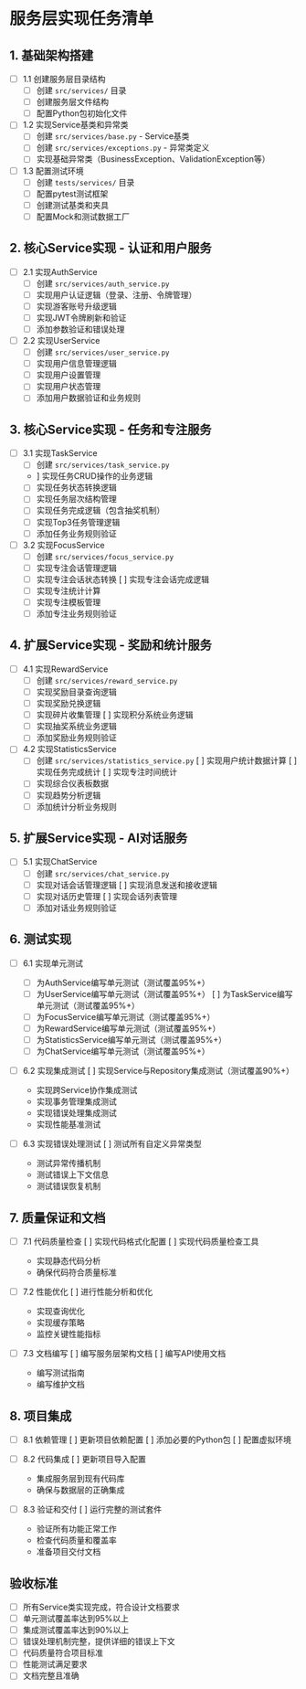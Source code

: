 # 服务层实现任务清单

## 1. 基础架构搭建
- [ ] 1.1 创建服务层目录结构
  - [ ] 创建 `src/services/` 目录
  - [ ] 创建服务层文件结构
  - [ ] 配置Python包初始化文件

- [ ] 1.2 实现Service基类和异常类
  - [ ] 创建 `src/services/base.py` - Service基类
  - [ ] 创建 `src/services/exceptions.py` - 异常类定义
  - [ ] 实现基础异常类（BusinessException、ValidationException等）

- [ ] 1.3 配置测试环境
  - [ ] 创建 `tests/services/` 目录
  - [ ] 配置pytest测试框架
  - [ ] 创建测试基类和夹具
  - [ ] 配置Mock和测试数据工厂

## 2. 核心Service实现 - 认证和用户服务
- [ ] 2.1 实现AuthService
  - [ ] 创建 `src/services/auth_service.py`
  - [ ] 实现用户认证逻辑（登录、注册、令牌管理）
  - [ ] 实现游客账号升级逻辑
  - [ ] 实现JWT令牌刷新和验证
  - [ ] 添加参数验证和错误处理

- [ ] 2.2 实现UserService
  - [ ] 创建 `src/services/user_service.py`
  - [ ] 实现用户信息管理逻辑
  - [ ] 实现用户设置管理
  - [ ] 实现用户状态管理
  - [ ] 添加用户数据验证和业务规则

## 3. 核心Service实现 - 任务和专注服务
- [ ] 3.1 实现TaskService
  - [ ] 创建 `src/services/task_service.py`
  - ] 实现任务CRUD操作的业务逻辑
  - [ ] 实现任务状态转换逻辑
  - [ ] 实现任务层次结构管理
  - [ ] 实现任务完成逻辑（包含抽奖机制）
  - [ ] 实现Top3任务管理逻辑
  - [ ] 添加任务业务规则验证

- [ ] 3.2 实现FocusService
  - [ ] 创建 `src/services/focus_service.py`
  - [ ] 实现专注会话管理逻辑
  - [ ] 实现专注会话状态转换
  [ ] 实现专注会话完成逻辑
  - [ ] 实现专注统计计算
  - [ ] 实现专注模板管理
  - [ ] 添加专注业务规则验证

## 4. 扩展Service实现 - 奖励和统计服务
- [ ] 4.1 实现RewardService
  - [ ] 创建 `src/services/reward_service.py`
  - [ ] 实现奖励目录查询逻辑
  - [ ] 实现奖励兑换逻辑
  - [ ] 实现碎片收集管理
  [ ] 实现积分系统业务逻辑
  - [ ] 实现抽奖系统业务逻辑
  - [ ] 添加奖励业务规则验证

- [ ] 4.2 实现StatisticsService
  - [ ] 创建 `src/services/statistics_service.py`
  [ ] 实现用户统计数据计算
  [ ] 实现任务完成统计
  [ ] 实现专注时间统计
  - [ ] 实现综合仪表板数据
  - [ ] 实现趋势分析逻辑
  - [ ] 添加统计分析业务规则

## 5. 扩展Service实现 - AI对话服务
- [ ] 5.1 实现ChatService
  - [ ] 创建 `src/services/chat_service.py`
  - [ ] 实现对话会话管理逻辑
  [ ] 实现消息发送和接收逻辑
  - [ ] 实现对话历史管理
  [ ] 实现会话列表管理
  - [ ] 添加对话业务规则验证

## 6. 测试实现
- [ ] 6.1 实现单元测试
  - [ ] 为AuthService编写单元测试（测试覆盖95%+）
  - [ ] 为UserService编写单元测试（测试覆盖95%+）
  [ ] 为TaskService编写单元测试（测试覆盖95%+）
  - [ ] 为FocusService编写单元测试（测试覆盖95%+）
  - [ ] 为RewardService编写单元测试（测试覆盖95%+）
  - [ ] 为StatisticsService编写单元测试（测试覆盖95%+）
  - [ ] 为ChatService编写单元测试（测试覆盖95%+）

- [ ] 6.2 实现集成测试
  [ ] 实现Service与Repository集成测试（测试覆盖90%+）
  - 实现跨Service协作集成测试
  - 实现事务管理集成测试
  - 实现错误处理集成测试
  - 实现性能基准测试

- [ ] 6.3 实现错误处理测试
  [ ] 测试所有自定义异常类型
  - 测试异常传播机制
  - 测试错误上下文信息
  - 测试错误恢复机制

## 7. 质量保证和文档
- [ ] 7.1 代码质量检查
  [ ] 实现代码格式化配置
  [ ] 实现代码质量检查工具
  - 实现静态代码分析
  - 确保代码符合质量标准

- [ ] 7.2 性能优化
  [ ] 进行性能分析和优化
  - 实现查询优化
  - 实现缓存策略
  - 监控关键性能指标

- [ ] 7.3 文档编写
  [ ] 编写服务层架构文档
  [ ] 编写API使用文档
  - 编写测试指南
  - 编写维护文档

## 8. 项目集成
- [ ] 8.1 依赖管理
  [ ] 更新项目依赖配置
  [ ] 添加必要的Python包
  [ ] 配置虚拟环境

- [ ] 8.2 代码集成
  [ ] 更新项目导入配置
  - 集成服务层到现有代码库
  - 确保与数据层的正确集成

- [ ] 8.3 验证和交付
  [ ] 运行完整的测试套件
  - 验证所有功能正常工作
  - 检查代码质量和覆盖率
  - 准备项目交付文档

## 验收标准
- [ ] 所有Service类实现完成，符合设计文档要求
- [ ] 单元测试覆盖率达到95%以上
- [ ] 集成测试覆盖率达到90%以上
- [ ] 错误处理机制完整，提供详细的错误上下文
- [ ] 代码质量符合项目标准
- [ ] 性能测试满足要求
- [ ] 文档完整且准确